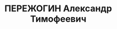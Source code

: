 ---
title: ПЕРЕЖОГИН Александр Тимофеевич
description: Окончил ГРФ ТИИ. Работал начальником геофизических отрядов ЗСГРТ. Арестован
  в середине 30-х гг. ХХ в. Дальнейшая судьба неизвестна.
---